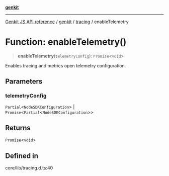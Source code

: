 [**genkit**](../../README.md)

***

[Genkit JS API reference](../../../README.md) / [genkit](../../README.md) / [tracing](../README.md) / enableTelemetry

# Function: enableTelemetry()

> **enableTelemetry**(`telemetryConfig`): `Promise`\<`void`\>

Enables tracing and metrics open telemetry configuration.

## Parameters

### telemetryConfig

`Partial`\<`NodeSDKConfiguration`\> | `Promise`\<`Partial`\<`NodeSDKConfiguration`\>\>

## Returns

`Promise`\<`void`\>

## Defined in

core/lib/tracing.d.ts:40
